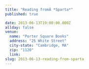 ```yaml
---
title: "Reading fromÂ *Sparta*"
published: true

date: 2013-06-13T19:00:00.000Z
allday: false
venue: 
  name: "Porter Square Books"
  address: "25 White Street"
  city-state: "Cambridge, MA"
  zip: "1120"
  link:
slug: 2013-06-13-reading-from-sparta
---
```


